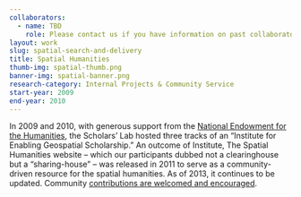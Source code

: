 ```yaml
---
collaborators: 
  - name: TBD
    role: Please contact us if you have information on past collaborators.
layout: work
slug: spatial-search-and-delivery
title: Spatial Humanities
thumb-img: spatial-thumb.png
banner-img: spatial-banner.png
research-category: Internal Projects & Community Service
start-year: 2009
end-year: 2010
---
```


In 2009 and 2010, with generous support from the [National Endowment for the Humanities](http://www.neh.gov/odh/), the Scholars’ Lab hosted three tracks of an “Institute for Enabling Geospatial Scholarship.” An outcome of Institute, The Spatial Humanities website – which our participants dubbed not a clearinghouse but a “sharing-house” – was released in 2011 to serve as a community-driven resource for the spatial humanities. As of 2013, it continues to be updated. Community [contributions are welcomed and encouraged](http://spatial.scholarslab.org/contribute). 
	
